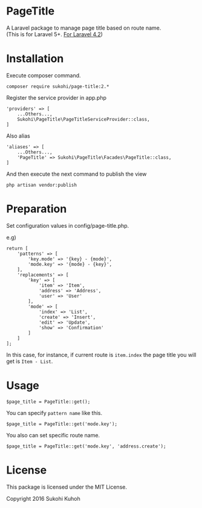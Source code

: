 # PageTitle
A Laravel package to manage page title based on route name.  
(This is for Laravel 5+. [For Laravel 4.2](https://github.com/SUKOHI/PageTitle/tree/1.0))

# Installation

Execute composer command.

    composer require sukohi/page-title:2.*

Register the service provider in app.php

    'providers' => [
        ...Others...,  
        Sukohi\PageTitle\PageTitleServiceProvider::class,
    ]

Also alias

    'aliases' => [
        ...Others...,  
        'PageTitle' => Sukohi\PageTitle\Facades\PageTitle::class,
    ]
    
And then  execute the next command to publish the view

    php artisan vendor:publish

# Preparation

Set configuration values in config/page-title.php.

e.g)

    return [
    	'patterns' => [
    		'key.mode' => '{key} - {mode}',
    		'mode.key' => '{mode} - {key}',
    	],
    	'replacements' => [
    		'key' => [
    			'item' => 'Item',
    			'address' => 'Address',
    			'user' => 'User'
    		],
    		'mode' => [
    			'index' => 'List',
    			'create' => 'Insert',
    			'edit' => 'Update',
    			'show' => 'Confirmation'
    		]
    	]
    ];
    
In this case, for instance, if current route is `item.index` the page title you will get is `Item - List`.


# Usage

    $page_title = PageTitle::get();

You can specify `pattern name` like this.

    $page_title = PageTitle::get('mode.key');

You also can set specific route name.

    $page_title = PageTitle::get('mode.key', 'address.create');


# License

This package is licensed under the MIT License.

Copyright 2016 Sukohi Kuhoh